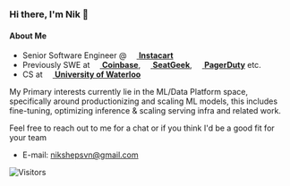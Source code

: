 
### Hi there, I'm Nik 👋

#### About Me
- Senior Software Engineer @ [<img src="https://www.instacart.com/assets/beetstrap/brand/2022/carrotlogo-1286c257354036d178c09e815906198eb7f012b8cdc4f6f8ec86d3e64d799a5b.png" width="14px" /> **Instacart**](https://instacart.com)
- Previously SWE at [<img src="https://startupstash.com/wp-content/uploads/2020/04/coinbase-logo.jpg" width="14px" /> **Coinbase**](https://coinbase.com), [<img src="https://seatgeek.com/images/sg-Spotlight.png" width="14px" /> **SeatGeek**](https://seatgeek.com), [<img src="https://avatars3.githubusercontent.com/u/766800?s=280&v=4" width="14px" /> **PagerDuty**](https://pagerduty.com) etc.
- CS at [<img src="https://upload.wikimedia.org/wikipedia/en/6/6e/University_of_Waterloo_seal.svg" width="14px" /> **University of Waterloo**](https://uwaterloo.ca)

My Primary interests currently lie in the ML/Data Platform space, specifically around productionizing and scaling ML models, this includes fine-tuning, optimizing inference & scaling serving infra and related work.

Feel free to reach out to me for a chat or if you think I'd be a good fit for your team
- E-mail: nikshepsvn@gmail.com

![Visitors](https://visitor-badge.laobi.icu/badge?page_id=nikshepsvn.nikshepsvn)
